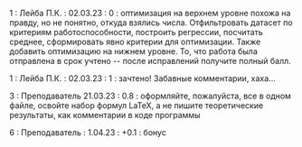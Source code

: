 1 : Лейба П.К. : 02.03.23 : 0 : оптимизация на верхнем уровне похожа на правду, но не понятно, откуда взялись числа. Отфильтровать датасет по критериям работоспособности, построить регрессии, посчитать среднее, сформировать явно критерии для оптимизации. Также добавить оптимизацию на нижнем уровне. То, что работа была отправлена в срок учтено -- после исправлений получите полный балл. 

1 : Лейба П.К. : 02.03.23 : 1 : зачтено! Забавные комментарии, хаха...

3 : Преподаватель 21.03.23 : 0.8 : оформляйте, пожалуйста, все в одном файле, освойте набор формул LaTeX, а не пишите теоретические результаты, как комментарии в коде программы

6 : Преподаватель : 1.04.23 : +0.1 : бонус
